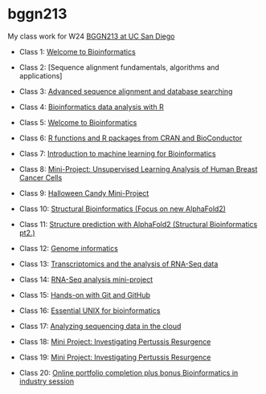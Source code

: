 # bggn213
My class work for W24 [BGGN213 at UC San Diego](https://bioboot.github.io/bggn213_W24/)

- Class 1: [Welcome to Bioinformatics]()

- Class 2: [Sequence alignment fundamentals, algorithms and applications]

- Class 3: [Advanced sequence alignment and database searching]()

- Class 4: [Bioinformatics data analysis with R]()

- Class 5: [Welcome to Bioinformatics](https://bioboot.github.io/bggn213_W24/class-material/lab1.pdf)

- Class 6: [R functions and R packages from CRAN and BioConductor]()

- Class 7: [Introduction to machine learning for Bioinformatics]()

- Class 8: [Mini-Project: Unsupervised Learning
Analysis of Human Breast Cancer Cells](https://github.com/soygabycaen/bggn213/blob/main/Class08/class08.md)

- Class 9: [Halloween Candy Mini-Project](https://bioboot.github.io/bggn213_W24/class-material/Halloween_candy.html)

- Class 10: [Structural Bioinformatics (Focus on new AlphaFold2)]()

- Class 11: [Structure prediction with AlphaFold2 (Structural Bioinformatics pt2.)]() 

- Class 12: [Genome informatics]()

- Class 13: [Transcriptomics and the analysis of RNA-Seq data]()

- Class 14: [RNA-Seq analysis mini-project]()

- Class 15: [Hands-on with Git and GitHub]()

- Class 16: [Essential UNIX for bioinformatics]()

- Class 17: [Analyzing sequencing data in the cloud]()

- Class 18: [Mini Project: Investigating Pertussis Resurgence]()

- Class 19: [Mini Project: Investigating Pertussis Resurgence]()

- Class 20: [Online portfolio completion plus bonus Bioinformatics in industry session]()
